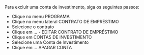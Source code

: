 ﻿Para excluir uma conta de investimento, siga os seguintes passos:

* Clique no menu PROGRAMA
* Clique no menu lateral CONTRATO DE EMPRÉSTIMO
* Selecione o contrato
* Clique em ... - EDITAR CONTRATO DE EMPRÉSTIMO
* Clique em CONTAS DE INVESTIMENTO
* Selecione uma Conta de Investimento
* Clique em ... APAGAR CONTA
